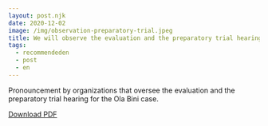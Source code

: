 ```yaml
---
layout: post.njk
date: 2020-12-02
image: /img/observation-preparatory-trial.jpeg
title: We will observe the evaluation and the preparatory trial hearing of the Ola Bini case
tags:
  - recommendeden
  - post
  - en
---
```


Pronouncement by organizations that oversee the evaluation and the preparatory trial hearing for the Ola Bini case.

[Download PDF](/pdf/ola-bini.pdf)
